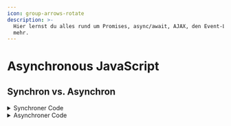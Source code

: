 ```yaml
---
icon: group-arrows-rotate
description: >-
  Hier lernst du alles rund um Promises, async/await, AJAX, den Event-Loop und
  mehr.
---
```


# Asynchronous JavaScript

## Synchron vs. Asynchron

<details>

<summary>Synchroner Code</summary>

* Grossteil des Codes ist synchron
* Synchroner Code wird Zeile für Zeile ausgeführt
* Jede Codezeile wartet, bis die vorherige Zeile beendet ist

**Problem:** Langlaufende Operationen blockieren die Ausführung!&#x20;

```javascript
const p = document.querySelector('p');
p.textContent = 'My name is Levin!';
alert('Text was edited!');
p.style.color = 'red';
```

Hier blockiert der `alert` die Codeausführung und die Seite funktioniert nicht, bis der User mit dem Alert interagiert.

</details>

<details>

<summary>Asynchroner Code</summary>

* Asynchroner Code wird ausgeführt, nachdem ein Task, die im "Hintergrund" läuft, beendet ist
* Asynchroner Code ist nicht-blockierend
* Die Ausführung wartet nicht darauf, dass ein asynchroner Task seine Arbeit beendet

```javascript
const p = document.querySelector('p');
setTimeout(() => {
  p.textcontent = 'My name is Levin!';
}, 5000);
p.style.color = 'red';
```

Der Time läuft asynchron ab, das heisst die Textfarbe wird rot obwohl der Timer eigentlich die Ausführung stoppt. Der Timer wird jedoch im Hintergrund ausgeführt, dann nach 5 Sekunden wird die Callback-Funktion darin aufgerufen.

</details>
